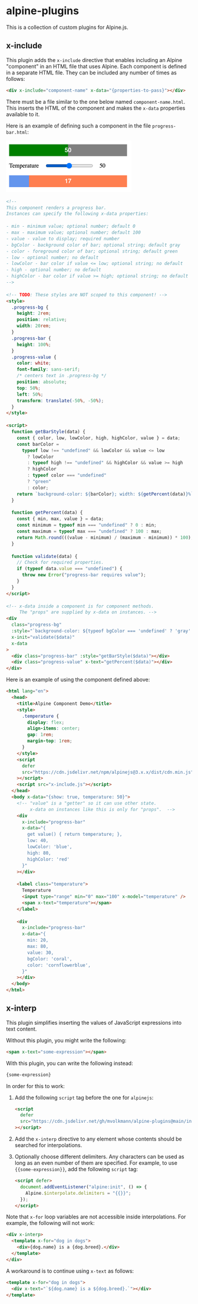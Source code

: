 # alpine-plugins

This is a collection of custom plugins for Alpine.js.

## x-include

This plugin adds the `x-include` directive that enables
including an Alpine "component" in an HTML file that uses Alpine.
Each component is defined in a separate HTML file.
They can be included any number of times as follows:

```html
<div x-include="component-name" x-data="{properties-to-pass}"></div>
```

There must be a file similar to the one below named `component-name.html`.
This inserts the HTML of the component and
makes the `x-data` properties available to it.

Here is an example of defining such a component
in the file `progress-bar.html`:

![x-include demo](/alpine-x-include.png)

```html
<!--
This component renders a progress bar.
Instances can specify the following x-data properties:

- min - minimum value; optional number; default 0
- max - maximum value; optional number; default 100
- value - value to display; required number
- bgColor - background color of bar; optional string; default gray
- color - foreground color of bar; optional string; default green
- low - optional number; no default
- lowColor - bar color if value <= low; optional string; no default
- high - optional number; no default
- highColor - bar color if value >= high; optional string; no default
-->

<!-- TODO: These styles are NOT scoped to this component! -->
<style>
  .progress-bg {
    height: 2rem;
    position: relative;
    width: 20rem;
  }
  .progress-bar {
    height: 100%;
  }
  .progress-value {
    color: white;
    font-family: sans-serif;
    /* centers text in .progress-bg */
    position: absolute;
    top: 50%;
    left: 50%;
    transform: translate(-50%, -50%);
  }
</style>

<script>
  function getBarStyle(data) {
    const { color, low, lowColor, high, highColor, value } = data;
    const barColor =
      typeof low !== "undefined" && lowColor && value <= low
        ? lowColor
        : typeof high !== "undefined" && highColor && value >= high
        ? highColor
        : typeof color === "undefined"
        ? "green"
        : color;
    return `background-color: ${barColor}; width: ${getPercent(data)}%`;
  }

  function getPercent(data) {
    const { min, max, value } = data;
    const minimum = typeof min === "undefined" ? 0 : min;
    const maximum = typeof max === "undefined" ? 100 : max;
    return Math.round(((value - minimum) / (maximum - minimum)) * 100);
  }

  function validate(data) {
    // Check for required properties.
    if (typeof data.value === "undefined") {
      throw new Error("progress-bar requires value");
    }
  }
</script>

<!-- x-data inside a component is for component methods.
     The "props" are supplied by x-data on instances. -->
<div
  class="progress-bg"
  :style="`background-color: ${typeof bgColor === 'undefined' ? 'gray' : bgColor}`"
  x-init="validate($data)"
  x-data
>
  <div class="progress-bar" :style="getBarStyle($data)"></div>
  <div class="progress-value" x-text="getPercent($data)"></div>
</div>
```

Here is an example of using the component defined above:

```html
<html lang="en">
  <head>
    <title>Alpine Component Demo</title>
    <style>
      .temperature {
        display: flex;
        align-items: center;
        gap: 1rem;
        margin-top: 1rem;
      }
    </style>
    <script
      defer
      src="https://cdn.jsdelivr.net/npm/alpinejs@3.x.x/dist/cdn.min.js"
    ></script>
    <script src="x-include.js"></script>
  </head>
  <body x-data="{show: true, temperature: 50}">
    <!-- "value" is a "getter" so it can use other state.
         x-data on instances like this is only for "props".  -->
    <div
      x-include="progress-bar"
      x-data="{
        get value() { return temperature; },
        low: 40,
        lowColor: 'blue',
        high: 80,
        highColor: 'red'
      }"
    ></div>

    <label class="temperature">
      Temperature
      <input type="range" min="0" max="100" x-model="temperature" />
      <span x-text="temperature"></span>
    </label>

    <div
      x-include="progress-bar"
      x-data="{
        min: 20,
        max: 80,
        value: 30,
        bgColor: 'coral',
        color: 'cornflowerblue',
      }"
    ></div>
  </body>
</html>
```

## x-interp

This plugin simplifies inserting the values of JavaScript expressions into text content.

Without this plugin, you might write the following:

```html
<span x-text="some-expression"></span>
```

With this plugin, you can write the following instead:

```html
{some-expression}
```

In order for this to work:

1. Add the following `script` tag before the one for `alpinejs`:

   ```html
   <script
     defer
     src="https://cdn.jsdelivr.net/gh/mvolkmann/alpine-plugins@main/interpolate.js"
   ></script>
   ```

1. Add the `x-interp` directive to any element
   whose contents should be searched for interpolations.

1. Optionally choose different delimiters.
   Any characters can be used as long as
   an even number of them are specified.
   For example, to use `{{some-expression}}`,
   add the following `script` tag:

   ```html
   <script defer>
     document.addEventListener("alpine:init", () => {
       Alpine.$interpolate.delimiters = "{{}}";
     });
   </script>
   ```

Note that `x-for` loop variables are not accessible inside interpolations.
For example, the following will not work:

```html
<div x-interp>
  <template x-for="dog in dogs">
    <div>{dog.name} is a {dog.breed}.</div>
  </template>
</div>
```

A workaround is to continue using `x-text` as follows:

```html
<template x-for="dog in dogs">
  <div x-text="`${dog.name} is a ${dog.breed}.`"></div>
</template>
```
